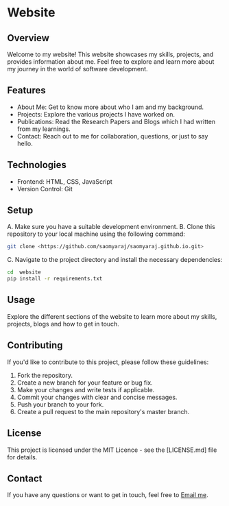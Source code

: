 # Website

## Overview

Welcome to my website! This website showcases my skills, projects, and provides information about me. Feel free to explore and learn more about my journey in the world of software development.

## Features

- About Me: Get to know more about who I am and my background.
- Projects: Explore the various projects I have worked on.
- Publications: Read the Research Papers and Blogs which I had written from my learnings.
- Contact: Reach out to me for collaboration, questions, or just to say hello.

## Technologies

- Frontend: HTML, CSS, JavaScript
- Version Control: Git

## Setup

A. Make sure you have a suitable development environment.
B. Clone this repository to your local machine using the following command:

```bash
git clone <https://github.com/saomyaraj/saomyaraj.github.io.git>
```

C. Navigate to the project directory and install the necessary dependencies:

```bash
cd  website
pip install -r requirements.txt
```

## Usage

Explore the different sections of the website to learn more about my skills, projects, blogs and how to get in touch.

## Contributing

If you'd like to contribute to this project, please follow these guidelines:

1. Fork the repository.
2. Create a new branch for your feature or bug fix.
3. Make your changes and write tests if applicable.
4. Commit your changes with clear and concise messages.
5. Push your branch to your fork.
6. Create a pull request to the main repository's master branch.

## License

This project is licensed under the MIT Licence - see the [LICENSE.md] file for details.

## Contact

If you have any questions or want to get in touch, feel free to [Email me](mailto:saomyaraj.dev@gmail.com).
